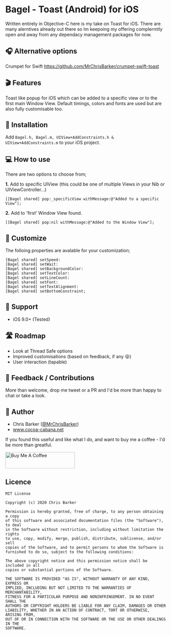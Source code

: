 # Bagel - Toast (Android) for iOS

Written entirely in Objective-C here is my take on Toast for iOS. There are many alerntives already out there so Im keepoing my offering complermtly open and away from any dependacy management packages for now.

## 🎧 Alternative options
Crumpet for Swift https://github.com/MrChrisBarker/crumpet-swift-toast

## 🎬 Features
Toast like popup for iOS which can be added to a specific view or to the first main Window View. Default timings, colors and fonts are used but are also fully customisable too.

## 🧰 Installation
Add `Bagel.h, Bagel.m, UIView+AddConstraints.h & UIView+AddConstraints.m` to your iOS project.

## 💻 How to use

There are two options to choose from;

**1.** Add to specific UIView (this could be one of multiple Views in your Nib or UIViewController...)

```objc
[[Bagel shared] pop:_specificView withMessage:@"Added to a specific View"];
```

**2.** Add to 'first' Window View found.

```objc
[[Bagel shared] pop:nil withMessage:@"Added to the Window View"];
```

## 🎨 Customize

The folloing properties are avalable for your customization;

```objc
[Bagel shared] setSpeed:
[Bagel shared] setWait:
[Bagel shared] setBackgroundColor:
[Bagel shared] setTextColor:
[Bagel shared] setLineCount:
[Bagel shared] setFont:
[Bagel shared] setTextAlignment:
[Bagel shared] setBottomConstraint;
```

## 📱 Support
- iOS 9.0+ (Tested)

## 🛣 Roadmap
- Look at Thread Safe options
- Improved customisations (based on feedback, if any 😝)
- User interaction (tapable)

## 📝 Feedback / Contributions
More than welcome, drop me tweet or a PR and I'd be more than happy to chat or take a look.

## 📙 Author
- Chris Barker ([@MrChrisBarker](http://twitter.com/mrchrisbarker "@MrChrisBarker"))
- www.cocoa-cabana.net

If you found this useful and like what I do, and want to buy me a coffee - I'd be more than greatful.

<a href="https://www.buymeacoffee.com/MrChrisBarker" target="_blank"><img src="https://www.buymeacoffee.com/assets/img/custom_images/orange_img.png" alt="Buy Me A Coffee" style="height: 51px !important;width: 217px !important;" ></a>

## Licence
```
MIT License

Copyright (c) 2020 Chris Barker

Permission is hereby granted, free of charge, to any person obtaining a copy
of this software and associated documentation files (the "Software"), to deal
in the Software without restriction, including without limitation the rights
to use, copy, modify, merge, publish, distribute, sublicense, and/or sell
copies of the Software, and to permit persons to whom the Software is
furnished to do so, subject to the following conditions:

The above copyright notice and this permission notice shall be included in all
copies or substantial portions of the Software.

THE SOFTWARE IS PROVIDED "AS IS", WITHOUT WARRANTY OF ANY KIND, EXPRESS OR
IMPLIED, INCLUDING BUT NOT LIMITED TO THE WARRANTIES OF MERCHANTABILITY,
FITNESS FOR A PARTICULAR PURPOSE AND NONINFRINGEMENT. IN NO EVENT SHALL THE
AUTHORS OR COPYRIGHT HOLDERS BE LIABLE FOR ANY CLAIM, DAMAGES OR OTHER
LIABILITY, WHETHER IN AN ACTION OF CONTRACT, TORT OR OTHERWISE, ARISING FROM,
OUT OF OR IN CONNECTION WITH THE SOFTWARE OR THE USE OR OTHER DEALINGS IN THE
SOFTWARE.
```

